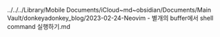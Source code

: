 ../../../Library/Mobile Documents/iCloud~md~obsidian/Documents/Main Vault/donkeyadonkey_blog/2023-02-24-Neovim - 별개의 buffer에서 shell command 실행하기.md